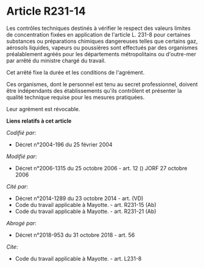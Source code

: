 # Article R231-14

Les contrôles techniques destinés à vérifier le respect des valeurs limites de concentration fixées en application de
l'article L. 231-8 pour certaines substances ou préparations chimiques dangereuses telles que certains gaz, aérosols
liquides, vapeurs ou poussières sont effectués par des organismes préalablement agréés pour les départements métropolitains
ou d'outre-mer par arrêté du ministre chargé du travail. 

Cet arrêté fixe la durée et les conditions de l'agrément. 

Ces organismes, dont le personnel est tenu au secret professionnel, doivent être indépendants des établissements qu'ils
contrôlent et présenter la qualité technique requise pour les mesures pratiquées. 

Leur agrément est révocable.

**Liens relatifs à cet article**

_Codifié par_:

  - Décret n°2004-196 du 25 février 2004

_Modifié par_:

  - Décret n°2006-1315 du 25 octobre 2006 - art. 12 () JORF 27 octobre 2006

_Cité par_:

  - Décret n°2014-1289 du 23 octobre 2014 - art. (VD)
  - Code du travail applicable à Mayotte. - art. R231-15 (Ab)
  - Code du travail applicable à Mayotte. - art. R231-21 (Ab)

_Abrogé par_:

  - Décret n°2018-953 du 31 octobre 2018 - art. 56

_Cite_:

  - Code du travail applicable à Mayotte. - art. L231-8
